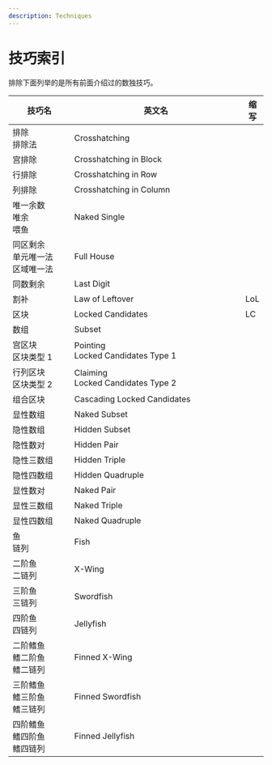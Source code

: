 ```yaml
---
description: Techniques
---
```


# 技巧索引

排除下面列举的是所有前面介绍过的数独技巧。

<table><thead><tr><th width="172">技巧名</th><th width="478">英文名</th><th>缩写</th></tr></thead><tbody><tr><td>排除<br>排除法</td><td>Crosshatching</td><td></td></tr><tr><td>宫排除</td><td>Crosshatching in Block</td><td></td></tr><tr><td>行排除</td><td>Crosshatching in Row</td><td></td></tr><tr><td>列排除</td><td>Crosshatching in Column</td><td></td></tr><tr><td>唯一余数<br>唯余<br>喂鱼</td><td>Naked Single</td><td></td></tr><tr><td>同区剩余<br>单元唯一法<br>区域唯一法</td><td>Full House</td><td></td></tr><tr><td>同数剩余</td><td>Last Digit</td><td></td></tr><tr><td>割补</td><td>Law of Leftover</td><td>LoL</td></tr><tr><td>区块</td><td>Locked Candidates</td><td>LC</td></tr><tr><td>数组</td><td>Subset</td><td></td></tr><tr><td>宫区块<br>区块类型 1</td><td>Pointing<br>Locked Candidates Type 1</td><td></td></tr><tr><td>行列区块<br>区块类型 2</td><td>Claiming<br>Locked Candidates Type 2</td><td></td></tr><tr><td>组合区块</td><td>Cascading Locked Candidates</td><td></td></tr><tr><td>显性数组</td><td>Naked Subset</td><td></td></tr><tr><td>隐性数组</td><td>Hidden Subset</td><td></td></tr><tr><td>隐性数对</td><td>Hidden Pair</td><td></td></tr><tr><td>隐性三数组</td><td>Hidden Triple</td><td></td></tr><tr><td>隐性四数组</td><td>Hidden Quadruple</td><td></td></tr><tr><td>显性数对</td><td>Naked Pair</td><td></td></tr><tr><td>显性三数组</td><td>Naked Triple</td><td></td></tr><tr><td>显性四数组</td><td>Naked Quadruple</td><td></td></tr><tr><td>鱼<br>链列</td><td>Fish</td><td></td></tr><tr><td>二阶鱼<br>二链列</td><td>X-Wing</td><td></td></tr><tr><td>三阶鱼<br>三链列</td><td>Swordfish</td><td></td></tr><tr><td>四阶鱼<br>四链列</td><td>Jellyfish</td><td></td></tr><tr><td>二阶鳍鱼<br>鳍二阶鱼<br>鳍二链列</td><td>Finned X-Wing</td><td></td></tr><tr><td>三阶鳍鱼<br>鳍三阶鱼<br>鳍三链列</td><td>Finned Swordfish</td><td></td></tr><tr><td>四阶鳍鱼<br>鳍四阶鱼<br>鳍四链列</td><td>Finned Jellyfish</td><td></td></tr></tbody></table>

